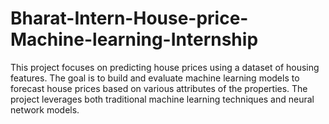 # Bharat-Intern-House-price-Machine-learning-Internship
This project focuses on predicting house prices using a dataset of housing features. The goal is to build and evaluate machine learning models to forecast house prices based on various attributes of the properties. The project leverages both traditional machine learning techniques and neural network models.
